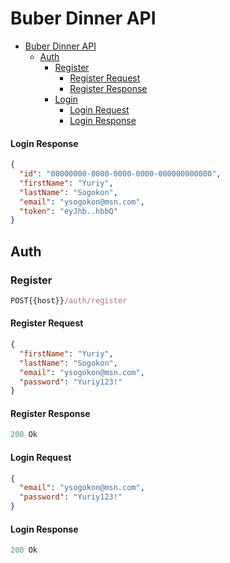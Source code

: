 # Buber Dinner API

- [Buber Dinner API](#buber-dinner-api)
  - [Auth](#auth)
    - [Register](#register)
      - [Register Request](#register-request)
      - [Register Response](#register-response)
    - [Login](#login)
      - [Login Request](#login-request)
      - [Login Response](#login-response)

#### Login Response

```json
{
  "id": "00000000-0000-0000-0000-000000000000",
  "firstName": "Yuriy",
  "lastName": "Sogokon",
  "email": "ysogokon@msn.com",
  "token": "eyJhb..hbbQ"
}
```

## Auth

### Register

```js
POST{{host}}/auth/register

```

#### Register Request

```json
{
  "firstName": "Yuriy",
  "lastName": "Sogokon",
  "email": "ysogokon@msn.com",
  "password": "Yuriy123!"
}
```

#### Register Response

```js
200 Ok
```

#### Login Request

```json
{
  "email": "ysogokon@msn.com",
  "password": "Yuriy123!"
}
```

#### Login Response

```js
200 Ok
```
